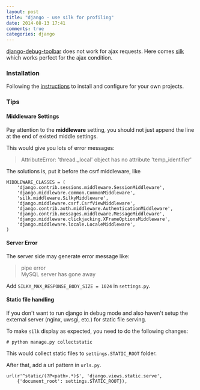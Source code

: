```yaml
---
layout: post
title: "django - use silk for profiling"
date: 2014-08-13 17:41
comments: true
categories: django
---
```

[django-debug-toolbar][1] does not work for ajax requests. Here comes [silk][2] which works perfect for the ajax condition.

### Installation
Following the [instructions][2] to install and configure for your own projects.

### Tips

#### Middleware Settings
Pay attention to the __middleware__ setting, you should not just append the line at the end of existed middle settings.  

This would give you lots of error messages:  

> AttributeError: 'thread._local' object has no attribute 'temp_identifier'

The solutions is, put it before the csrf middleware, like
```
MIDDLEWARE_CLASSES = (
    'django.contrib.sessions.middleware.SessionMiddleware',
    'django.middleware.common.CommonMiddleware',
    'silk.middleware.SilkyMiddleware',
    'django.middleware.csrf.CsrfViewMiddleware',
    'django.contrib.auth.middleware.AuthenticationMiddleware',
    'django.contrib.messages.middleware.MessageMiddleware',
    'django.middleware.clickjacking.XFrameOptionsMiddleware',
    'django.middleware.locale.LocaleMiddleware',
)
```

#### Server Error
The server side may generate error message like:

> pipe error  
> MySQL server has gone away

Add `SILKY_MAX_RESPONSE_BODY_SIZE = 1024` in `settings.py`.

#### Static file handling
If you don't want to run django in debug mode and also haven't setup the external server (nginx, uwsgi, etc.) for static file serving.

To make `silk` display as expected, you need to do the following changes:
```
# python manage.py collectstatic
```
This would collect static files to `settings.STATIC_ROOT` folder.

After that, add a url pattern in `urls.py`.
```
url(r'^static/(?P<path>.*)$', 'django.views.static.serve',
    {'document_root': settings.STATIC_ROOT}),
```


[1]: https://github.com/django-debug-toolbar/django-debug-toolbar
[2]: https://github.com/mtford90/silk
